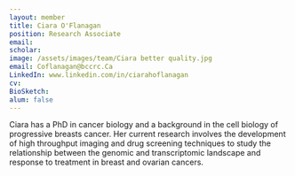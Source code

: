 ```yaml
---
layout: member
title: Ciara O'Flanagan
position: Research Associate
email: 
scholar: 
image: /assets/images/team/Ciara better quality.jpg
email: Coflanagan@bccrc.Ca 
LinkedIn: www.linkedin.com/in/ciarahoflanagan
cv: 
BioSketch: 
alum: false
---
```


Ciara has a PhD in cancer biology and a background in the cell biology of progressive breasts cancer. Her current research involves the development of high throughput imaging and drug screening techniques to study the relationship between the genomic and transcriptomic landscape and response to treatment in breast and ovarian cancers.
